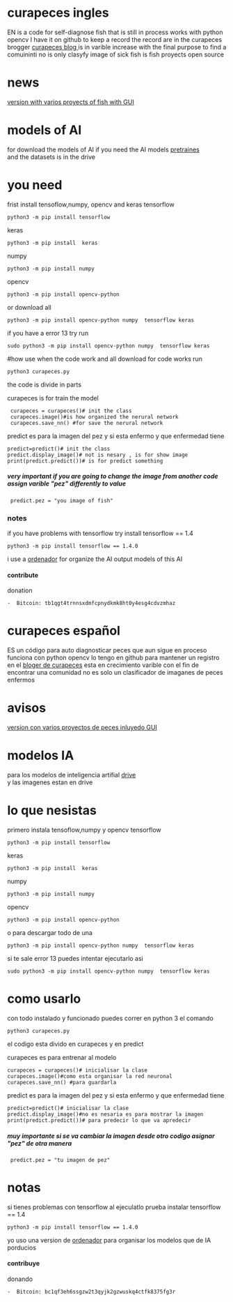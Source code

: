 # curapeces ingles 
EN is a code for self-diagnose fish that is still in process works with python opencv I have it on github to keep a record the record are in the curapeces brogger    [curapeces blog ](https://curapeces.blogspot.com)is in varible increase with the final purpose  to find a comuininti no is only clasyfy image of sick fish is fish proyects open source
# news 
[version with varios proyects of fish with GUI](https://github.com/jero98772/wwwofish)   
# models of AI  
for download the models of AI
if you need the AI models [pretraines]( https://drive.google.com/drive/folders/1JU56IQ6u9Cn7rzvttIsmEEZLmIozNdAU?usp=sharing)  
and the datasets  is in the drive 
# you need       
frist install  tensoflow,numpy, opencv and  keras
tensorflow

    python3 -m pip install tensorflow
keras

    python3 -m pip install  keras
numpy

    python3 -m pip install numpy 
opencv

    python3 -m pip install opencv-python

or download all 

    python3 -m pip install opencv-python numpy  tensorflow keras

if you have a error 13 try run 

	sudo python3 -m pip install opencv-python numpy  tensorflow keras
#how use 
when the code work and all download for code works run 

	python3 curapeces.py


the code is divide in parts

curapeces is for train the model

	 curapeces = curapeces()# init the class
	 curapeces.image()#is how organized the nerural network
	 curapeces.save_nn() #for save the nerural network

predict es para  la imagen del pez y si esta enfermo y que enfermedad tiene

	predict=predict()# init the class
	predict.display_image()# not is nesary , is for show image 
	print(predict.predict())# is for predict something

##### very important if you are going to change the image from another code assign varible "pez" differently to value

     predict.pez = "you image of fish"

### notes
if you have problems with tensorflow try install tensorflow == 1.4

    python3 -m pip install tensorflow == 1.4.0


i use a  [ordenador](https://github.com/jero98772/ordenador) for organize the AI output models of this AI
#### contribute
donation
	
	-  Bitcoin: tb1qgt4trnnsxdmfcpnydkmk8ht0y4esg4cdvzmhaz

# curapeces español

ES un código para auto diagnosticar peces que aun sigue en proceso  funciona con python opencv lo tengo en github para mantener un registro en el [bloger de curapeces](https://curapeces.blogspot.com) esta en crecimiento varible con el fin de encontrar una comunidad  no es solo un clasificador de imaganes de peces enfermos 
# avisos
[version con varios proyectos de  peces inluyedo GUI](https://github.com/jero98772/wwwofish)
# modelos IA
para los modelos de inteligencia artifial [drive]( https://drive.google.com/drive/folders/1JU56IQ6u9Cn7rzvttIsmEEZLmIozNdAU?usp=sharing)  
y las imagenes estan en drive

# lo que nesistas  
primero instala tensoflow,numpy y opencv
tensorflow

    python3 -m pip install tensorflow
keras

    python3 -m pip install  keras
numpy

    python3 -m pip install numpy 
opencv

    python3 -m pip install opencv-python

o para descargar todo de una 

    python3 -m pip install opencv-python numpy  tensorflow keras

si te sale error 13 puedes intentar ejecutarlo asi 

	sudo python3 -m pip install opencv-python numpy  tensorflow keras

# como usarlo
con todo instalado y funcionado puedes correr en python 3 el comando 

	python3 curapeces.py


el codigo esta divido en curapeces y en predict

curapeces es para entrenar al modelo

	curapeces = curapeces()# inicialisar la clase
	curapeces.image()#como esta organisar la red neuronal
	curapeces.save_nn() #para guardarla

predict es para  la imagen del pez y si esta enfermo y que enfermedad tiene

	predict=predict()# inicialisar la clase
	predict.display_image()#no es nesaria es para mostrar la imagen
	print(predict.predict())# para predecir lo que va apredecir

##### muy importante si se va cambiar la imagen  desde otro codigo asignar "pez" de otra manera

     predict.pez = "tu imagen de pez"

# notas 
si tienes problemas con tensorflow al ejeculatlo prueba instalar  tensorflow == 1.4

    python3 -m pip install tensorflow == 1.4.0

yo uso una version de [ordenador](https://github.com/jero98772/ordenador) para organisar los modelos que  de IA porducios

#### contribuye 
donando 

	
	-  Bitcoin: bc1qf3eh6ssgzw2t3qyjk2gzwuskq4ctfk8375fg3r
